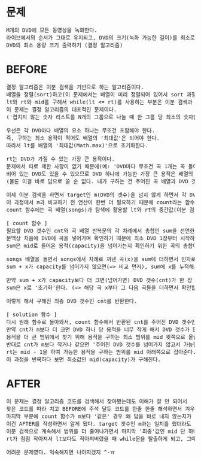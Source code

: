 # 문제

<pre>
M개의 DVD에 모든 동영상을 녹화한다.
라이브에서의 순서가 그대로 유지되고, DVD의 크기(녹화 가능한 길이)를 최소로 하며, 모두 같은 크기에 녹화한다.
DVD의 최소 용량 크기 출력하기 (결정 알고리즘)
</pre>

# BEFORE

<pre>
결정 알고리즘은 이분 검색을 기반으로 하는 알고리즘이다.
배열을 정렬(sort)하고(이 문제에서는 배열이 미리 정렬되어 있어서 sort 과정이 빠졌다)
lt와 rt와 mid를 구해서 while(lt <= rt)를 사용하는 부분은 이분 검색과 동일하다.
이 문제는 결정 알고리즘의 대표적인 문제이다. 
('겹치지 않는 숫자 리스트를 N개의 그룹으로 나눌 때 한 그룹 당 최소의 숫자합을 구하라')

우선은 각 DVD마다 배열의 요소 하나는 무조건 포함해야 한다.
즉, 구하는 최소 용적이 적어도 배열의 '최대값'은 되어야 한다.
따라서 lt를 배열의 '최대값(Math.max)'으로 초기화한다.

rt는 DVD가 가질 수 있는 가장 큰 용적이다.
문제에서 따로 제한 사항이 없기 때문에(예: 'DVD마다 무조건 곡 1개는 꼭 들어가야 한다')
비어 있는 DVD도 있을 수 있으므로 DVD 하나에 가능한 가장 큰 용적은 배열의 '전체 합'이다.
(물론 이걸 바로 답으로 쓸 순 없다. 내가 구하는 건 주어진 곡 배열과 DVD 갯수를 가지고 가능한 DVD 하나의 '최소 용적'이기 때문이다)

이제 이분 검색을 하면서 target인 m(DVD의 갯수)을 넘지 않게 하면서 각 DVD가 최소인 경우의 용적을 구하면 된다.
이 과정에서 m과 비교하기 전 연산이 한번 더 필요하기 때문에 count라는 함수를 따로 선언해서 m과 비교할 DVD 갯수 cnt를 구한다.
count 함수에는 곡 배열(songs)과 탐색에 활용할 lt와 rt의 중간값(이분 검색을 사용하기 위해 대략적으로 잡은 중간 용적값, mid)가 전달된다.

[ count 함수 ]
필요할 DVD 갯수인 cnt와 곡 배열 반복문의 각 차례에서 총합인 sum을 선언한다.
문맥상 처음에 DVD에 곡을 넣어가며 확인하기 때문에 최소 DVD 1장부터 시작하게 되어 cnt의 초기값은 1이다. 
sum은 mid로 들어온 용적(capacity)을 넘어가는지 확인하기 위한 곡의 총합이므로 처음 초기값은 0이다.

songs 배열을 돌면서 songs에서 차례로 꺼낸 곡(x)을 sum에 더하면서 인자로 전달된 용적(capacity)을 넘어가는지 확인한다.
sum + x가 capacity를 넘어가지 않으면(=> 비교 먼저), sum에 x를 누적해서 더한다.

만약 sum + x가 capacity보다 더 크면(넘어가면) DVD 갯수(cnt)가 한 장 더 추가되어 cnt에 1을 더하고,
sum은 x로 '초기화'한다. (=> 해당 곡 x부터 그 다음 곡들을 더하면서 확인할 것이므로)

이렇게 해서 구해진 최종 DVD 갯수인 cnt를 반환한다.

[ solution 함수 ]
다시 원래 함수로 돌아와서, count 함수에서 반환된 cnt를 주어진 DVD 갯수인 m과 비교한다.
만약 cnt가 m보다 더 크면 DVD 하나 당 용적을 너무 작게 해서 DVD 갯수가 많아져버린 상황이므로
용적을 더 큰 범위에서 찾기 위해 용적을 구하는 최소 범위를 mid 윗쪽으로 올린다. (= lt를 mid + 1로 잡아서 더 큰 범위 내에서 찾게 한다)
반대로 cnt가 m보다 작거나 같으면 '주어진 DVD 갯수를 넘어가지 않고서 가능한 DVD의 용적'을 구한 것이기 때문에 answer를 mid로 교체해주고 
rt는 mid - 1을 하여 가능한 용적을 구하는 범위를 mid 아래쪽으로 잡아준다.
이 과정을 반복하다 보면 최소값인 mid(capacity)가 구해진다.
</pre>

# AFTER

<pre>
이 문제는 결정 알고리즘 코드를 검색해서 찾아봤는데도 이해가 잘 안 되어서
찾은 코드를 따라 치고 BEFORE에 주석 달듯 코드를 한줄 한줄 해석하면서 겨우 이해할 수 있었다.
마지막 부분에 count 함수가 m보다 '같은' 경우 왜 답을 바로 내지 않는지가 계속 이해가 안 됐는데
이건 AFTER를 작성하면서 알게 됐다. target 갯수인 m과는 일치를 했더라도 '최소값'인 용적을 구하려면
이분 검색으로 계속해서 범위를 더 줄여나가면서 마지막 '최종'값인 mid 단 하나를 구해야 하기 때문이었다.
rt가 점점 작아져서 lt보다도 작아져버렸을 때 while문을 탈출하게 되고, 그때 반환되는 mid가 바로 answer가 되는 것이었다.

어려운 문제였다. 익숙해지면 나아지겠지 ^-ㅠ 
</pre>
